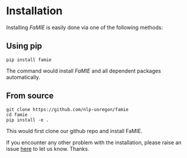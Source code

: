 # Installation

Installing *FaMIE* is easily done via one of the following methods:

## Using pip

```
pip install famie
```
The command would install *FaMIE* and all dependent packages automatically.

## From source
```
git clone https://github.com/nlp-uoregon/famie
cd famie
pip install -e .
```
This would first clone our github repo and install FaMIE.

If you encounter any other problem with the installation, please raise an issue [here](https://github.com/nlp-uoregon/famie/issues/new) to let us know. Thanks.
